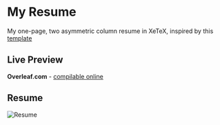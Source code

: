 # My Resume
My one-page, two asymmetric column resume in XeTeX, inspired by this [template](https://github.com/deedy/Deedy-Resume) 

## Live Preview
**Overleaf.com** - [compilable online](https://www.overleaf.com/3867694cdjwgx)

## Resume

![Resume](https://cdn.rawgit.com/vasanthk/my-resume/master/Resume_Vasanth.png)
